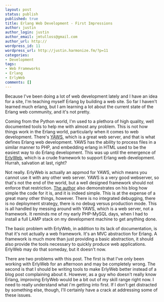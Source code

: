 ```yaml
---
layout: post
status: publish
published: true
title: Erlang Web Development - First Impressions
author: justin
author_login: justin
author_email: jmtulloss@gmail.com
author_url: http://
wordpress_id: 11
wordpress_url: http://justin.harmonize.fm/?p=11
categories:
- Development
tags:
- Web Frameworks
- Erlang
- ErlyWeb
comments: []
---
```

Because I've been doing a lot of web development lately and I have an idea for a site, I'm teaching myself Erlang by building a web site. So far I haven't learned much erlang, but I am learning a lot about the current state of the Erlang web community, and it's not pretty.

Coming from the Python world, I'm used to a plethora of high quality, well documented tools to help me with almost any problem. This is not how things work in the Erlang world, particularly when it comes to web development. There's <a href="http://yaws.hyber.org/">YAWS</a>, which is a great web server, and that is what defines Erlang web development. YAWS has the ability to process files in a similar manner to PHP, and embedding erlang in HTML used to be the easiest way to do Erlang development. This was up until the emergence of <a href="http://erlyweb.org/">ErlyWeb</a>, which is a crude framework to support Erlang web development. Hurrah, salvation at last, right?

Not really. ErlyWeb is actually an appmod for YAWS, which means you cannot use it with any other web server. YAWS is a very good webserver, so that's not the end of the world, but a well designed framework should not enforce that restriction. <a href="http://yarivsblog.com/articles/2006/10/27/introducing-erlyweb-the-erlang-twist-on-web-framworks/">The author</a> also demonstrates on his blog how simple the code for it is, and it is indeed simple. This is at the expense of a great many other things, however. There is no integrated debugging, there is no deployment strategy, there is no debug versus production mode. This is all handled by messing around with YAWS, which is a web server, not a framework. It reminds me of my early PHP-MySQL days, when I had to install a full LAMP stack on my development machine to get anything done.

The basic problem with ErlyWeb, in addition to its lack of documentation, is that it's not actually a web framework. It's an MVC abstraction for Erlang. A framework is much more than just providing a basic abstraction, it should also provide the tools necessary to quickly produce web applications. ErlyWeb may do that someday, but it doesn't now.

There are two problems with this post. The first is that I've only been working with ErlyWeb for an afternoon and may be completely wrong. The second is that I should be writing tools to make ErlyWeb better instead of a blog post complaining about it. However, as a guy who doesn't really know Erlang, improving ErlyWeb would be a bit out of my skill range right now. I need to really understand what i'm getting into first. If I don't get distracted by something else, though, I'll certainly have a crack at addressing some of these issues.
